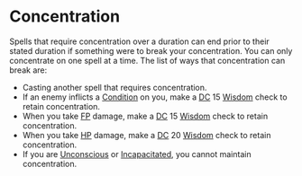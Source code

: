# Concentration

Spells that require concentration over a duration can end prior to their stated duration if something were to break your concentration. You can only concentrate on one spell at a time. The list of ways that concentration can break are:

- Casting another spell that requires concentration.
- If an enemy inflicts a [Condition](../../Game%20Procedures/Conditions/!Conditions.md) on you, make a [DC](../../Game%20Procedures/Core%20Procedures/DC.md) 15 [Wisdom](../../Player%20Characters/Abilities/Wisdom.md) check to retain concentration.
- When you take [FP](../../Player%20Characters/Derived%20Statistics/Fatigue%20Points.md) damage, make a [DC](../../Game%20Procedures/Core%20Procedures/DC.md) 15 [Wisdom](../../Player%20Characters/Abilities/Wisdom.md) check to retain concentration.
- When you take [HP](../../Player%20Characters/Derived%20Statistics/Health%20Points.md) damage, make a [DC](../../Game%20Procedures/Core%20Procedures/DC.md) 20 [Wisdom](../../Player%20Characters/Abilities/Wisdom.md) check to retain concentration.
- If you are [Unconscious](../../Game%20Procedures/Conditions/Unconscious.md) or [Incapacitated](../../Game%20Procedures/Conditions/Incapacitated.md), you cannot maintain concentration.
